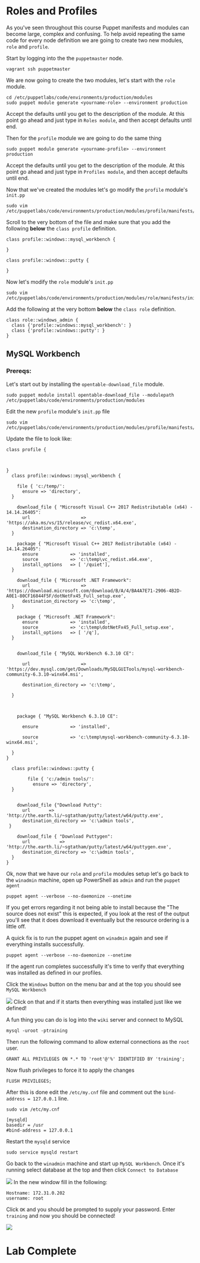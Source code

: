 # Roles and Profiles 
As you've seen throughout this course Puppet manifests and modules can become large, complex and confusing.  To help avoid repeating the same code for every node definition we are going to create two new modules, `role` and `profile`.

Start by logging into the the `puppetmaster` node.
```
vagrant ssh puppetmaster 
```

We are now going to create the two modules, let's start with the `role` module.
```
cd /etc/puppetlabs/code/environments/production/modules
sudo puppet module generate <yourname-role> --environment production 
```

Accept the defaults until you get to the description of the module.  At this point go ahead and just type in `Roles module`, and then accept defaults until end.

Then for the `profile` module we are going to do the same thing
```
sudo puppet module generate <yourname-profile> --environment production 
```

Accept the defaults until you get to the description of the module.  At this point go ahead and just type in `Profiles module`, and then accept defaults until end.

Now that we've created the modules let's go modify the `profile` module's `init.pp` 
```
sudo vim /etc/puppetlabs/code/environments/production/modules/profile/manifests/init.pp
```

Scroll to the very bottom of the file and make sure that you add the following **below** the `class profile` definition. 

```
class profile::windows::mysql_workbench {

}

class profile::windows::putty {

}
```

Now let's modify the `role` module's `init.pp` 

```
sudo vim /etc/puppetlabs/code/environments/production/modules/role/manifests/init.pp
```

Add the following at the very bottom **below** the `class role` definition.

```
class role::windows_admin {
  class {'profile::windows::mysql_workbench': }
  class {'profile::windows::putty': }
}
```

## MySQL Workbench
### Prereqs: 

Let's start out by installing the `opentable-download_file` module. 
```
sudo puppet module install opentable-download_file --modulepath /etc/puppetlabs/code/environments/production/modules
```

Edit the new `profile` module's `init.pp` file
```
sudo vim /etc/puppetlabs/code/environments/production/modules/profile/manifests/init.pp
```

Update the file to look like: 
```
class profile {



}
  class profile::windows::mysql_workbench {

    file { 'c:/temp/':
      ensure => 'directory',
  }

    download_file { "Microsoft Visual C++ 2017 Redistributable (x64) - 14.14.26405":
      url                   => 'https://aka.ms/vs/15/release/vc_redist.x64.exe',
      destination_directory => 'c:\temp',
  }

    package { "Microsoft Visual C++ 2017 Redistributable (x64) - 14.14.26405":
      ensure            => 'installed',
      source            => 'c:\temp\vc_redist.x64.exe',
      install_options   => [ '/quiet'],
  }

    download_file { "Microsoft .NET Framework":
      url                   => 'https://download.microsoft.com/download/B/A/4/BA4A7E71-2906-4B2D-A0E1-80CF16844F5F/dotNetFx45_Full_setup.exe',
      destination_directory => 'c:\temp',
  }

    package { "Microsoft .NET Framework":
      ensure            => 'installed',
      source            => 'c:\temp\dotNetFx45_Full_setup.exe',
      install_options   => [ '/q'],
  }


    download_file { "MySQL Workbench 6.3.10 CE":

      url                   => 'https://dev.mysql.com/get/Downloads/MySQLGUITools/mysql-workbench-community-6.3.10-winx64.msi',

      destination_directory => 'c:\temp',

  }



    package { "MySQL Workbench 6.3.10 CE":

      ensure            => 'installed',

      source            => 'c:\temp\mysql-workbench-community-6.3.10-winx64.msi',

  }
}

  class profile::windows::putty {

        file { 'c:/admin tools/':
          ensure => 'directory',
  }


    download_file {"Download Putty":
      url       => 'http://the.earth.li/~sgtatham/putty/latest/w64/putty.exe',
      destination_directory => 'c:\admin tools',
 }

    download_file { "Download Puttygen":
      url           => 'http://the.earth.li/~sgtatham/putty/latest/w64/puttygen.exe',
      destination_directory => 'c:\admin tools',
  }
}
```

Ok, now that we have our `role` and `profile` modules setup let's go back to the `winadmin` machine, open up PowerShell as `admin` and run the `puppet agent` 
```
puppet agent --verbose --no-daemonize --onetime
```

If you get errors regarding it not being able to install because the "The source does not exist" this is expected, if you look at the rest of the output you'll see that it does download it eventually but the resource ordering is a little off.

A quick fix is to run the puppet agent on `winadmin` again and see if everything installs successfully. 
```
puppet agent --verbose --no-daemonize --onetime
```

If the agent run completes successfully it's time to verify that everything was installed as defined in our profiles.

Click the `Windows` button on the menu bar and at the top you should see `MySQL Workbench`



![](index/3E2721CB-EC37-4D28-80C0-8135A6D0EE68.png)
Click on that and if it starts then everything was installed just like we defined! 

A fun thing you can do is log into the `wiki` server and connect to MySQL
```
mysql -uroot -ptraining
```

Then run the following command to allow external connections as the `root` user. 
```
GRANT ALL PRIVILEGES ON *.* TO 'root'@'%' IDENTIFIED BY 'training';
```

Now flush privileges to force it to apply the changes
```
FLUSH PRIVILEGES;
```

After this is done edit the `/etc/my.cnf` file and comment out the `bind-address = 127.0.0.1` line. 

```
sudo vim /etc/my.cnf 
```

```
[mysqld]
basedir = /usr
#bind-address = 127.0.0.1
```

Restart the `mysqld` service 

```
sudo service mysqld restart
```

Go back to the `winadmin` machine and start up `MySQL Workbench`. Once it's running select database at the top and then click `Connect to Database`

![](index/0D83624C-AC15-4A26-BAA8-1D5F046E6821.png)
In the new window fill in the following: 
```
Hostname: 172.31.0.202
username: root 
```

Click `OK` and you should be prompted to supply your password.  Enter `training` and now you should be connected! 


![](index/A5B6244E-47E7-4EE4-AE5A-E42BD9C25DD4.png)

# Lab Complete 